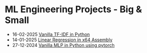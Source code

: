 # ML Engineering Projects - Big & Small 

- 16-02-2025 [Vanilla TF-IDF in Python](https://github.com/5handilya/MLE/blob/main/tf-idf/tfidf2.py)
- 14-01-2025 [Linear Regression in x64 Assembly](https://github.com/5handilya/MLE/blob/main/linear-regression.asm)
- 27-12-2024 [Vanilla MLP in Python using pytorch](https://github.com/5handilya/MLE/blob/main/mnist-mlp-vanilla.py)
